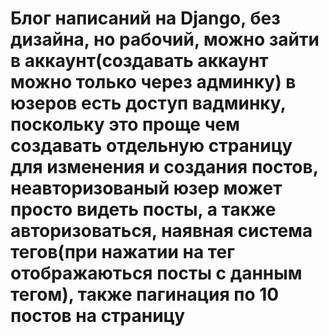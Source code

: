 # Блог написаний на Django, без дизайна, но рабочий, можно зайти в аккаунт(создавать аккаунт можно только через админку) в юзеров есть доступ вадминку, поскольку это проще чем создавать отдельную страницу для изменения и создания постов, неавторизованый юзер может просто видеть посты, а также авторизоваться, наявная система тегов(при нажатии на тег отображаються посты с данным тегом), также пагинация по 10 постов на страницу
